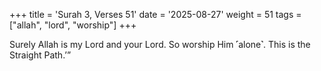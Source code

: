 +++
title = 'Surah 3, Verses 51'
date = '2025-08-27'
weight = 51
tags = ["allah", "lord", "worship"]
+++

Surely Allah is my Lord and your Lord. So worship Him ˹alone˺. This is the Straight Path.’”